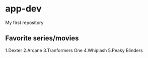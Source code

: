 # app-dev
My first repository
## Favorite series/movies
1.Dexter
2.Arcane
3.Tranformers One
4.Whiplash
5.Peaky Blinders
